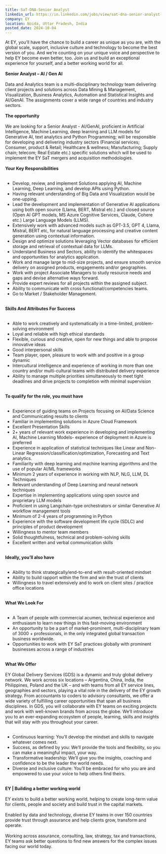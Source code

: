 ```yaml
---
title: SaT-DNA-Senior Analyst
linkedin_url: https://in.linkedin.com/jobs/view/sat-dna-senior-analyst-at-ey-4041058679?position=10&pageNum=5&refId=km7k4I33F05VNDSj4%2FI3%2BQ%3D%3D&trackingId=HAm8nNFPnJ2FufFSwSF7Xw%3D%3D
company: EY
location: Noida, Uttar Pradesh, India
posted_date: 2024-10-04
---
```


<div class="description__text description__text--rich">
<section class="show-more-less-html" data-max-lines="5">
<div class="show-more-less-html__markup show-more-less-html__markup--clamp-after-5 relative overflow-hidden">
          At EY, you’ll have the chance to build a career as unique as you are, with the global scale, support, inclusive culture and technology to become the best version of you. And we’re counting on your unique voice and perspective to help EY become even better, too. Join us and build an exceptional experience for yourself, and a better working world for all.<br/><br/><strong>Senior Analyst – AI / Gen AI<br/><br/></strong>Data and Analytics team is a multi-disciplinary technology team delivering client projects and solutions across Data Mining &amp; Management, Visualization, Business Analytics, Automation and Statistical Insights and AI/GenAI. The assignments cover a wide range of countries and industry sectors.<br/><br/><strong>The opportunity<br/><br/></strong>We are looking for a Senior Analyst - AI/GenAI, proficient in Artificial Intelligence, Machine Learning, deep learning and LLM models for Generative AI, text analytics and Python Programming; will be responsible for developing and delivering industry sectors (Financial services; Consumer, product &amp; Retail; Healthcare &amp; wellness; Manufacturing; Supply chain; telecom; Real Estate etc.) specific solutions which will be used to implement the EY SaT mergers and acquisition methodologies.<br/><br/><strong>Your Key Responsibilities<br/><br/></strong><ul><li>Develop, review, and implement Solutions applying AI, Machine Learning, Deep Learning, and develop APIs using Python.</li><li>Having relevant understanding of Big Data and Visualization would be one-upping.</li><li>Lead the development and implementation of Generative AI applications using both open source (Llama, BERT, Mistral etc.) and closed source (Open AI GPT models, MS Azure Cognitive Services, Claude, Cohere etc.) Large Language Models (LLMS).</li><li>Extensively work with advanced models such as GPT-3.5, GPT 4, Llama, Mistral, BERT etc, for natural language processing and creative content generation using contextual information.</li><li>Design and optimize solutions leveraging Vector databases for efficient storage and retrieval of contextual data for LLMs.</li><li>Understand Business and Sectors, ability to identify the whitespaces and opportunities for analytics application.</li><li>Work and manage large to mid-size projects, and ensure smooth service delivery on assigned products, engagements and/or geographies.</li><li>Work with project Associate Managers to study resource needs and gaps and devise alternative ways forward.</li><li>Provide expert reviews for all projects within the assigned subject.</li><li>Ability to communicate with cross functional/competencies teams.</li><li>Go to Market / Stakeholder Management.<br/><br/></li></ul><strong>Skills And Attributes For Success<br/><br/></strong><ul><li>Able to work creatively and systematically in a time-limited, problem-solving environment</li><li>Loyal and reliable with high ethical standards</li><li>Flexible, curious and creative, open for new things and able to propose innovative ideas</li><li>Good interpersonal skills</li><li>Team player, open, pleasure to work with and positive in a group dynamic</li><li>Intercultural intelligence and experience of working in more than one country and/or multi-cultural teams with distributed delivery experience</li><li>Ability to manage multiple priorities simultaneously to meet tight deadlines and drive projects to completion with minimal supervision<br/><br/></li></ul><strong>To qualify for the role, you must have<br/><br/></strong><ul><li>Experience of guiding teams on Projects focusing on AI/Data Science and Communicating results to clients</li><li>Familiar in implementing solutions in Azure Cloud Framework</li><li>Excellent Presentation Skills</li><li>2+ years of relevant work experience in developing and implementing AI, Machine Learning Models- experience of deployment in Azure is preferred</li><li>Experience in application of statistical techniques like Linear and Non-Linear Regression/classification/optimization, Forecasting and Text analytics.</li><li>Familiarity with deep learning and machine learning algorithms and the use of popular AI/ML frameworks</li><li>Minimum 2 years of experience in working with NLP, NLG, LLM, DL Techniques</li><li>Relevant understanding of Deep Learning and neural network techniques</li><li>Expertise in implementing applications using open source and proprietary LLM models</li><li>Proficient in using Langchain-type orchestrators or similar Generative AI workflow management tools</li><li>Minimum of 2-4 years of programming in Python</li><li>Experience with the software development life cycle (SDLC) and principles of product development</li><li>Willingness to mentor team members</li><li>Solid thoughtfulness, technical and problem-solving skills</li><li>Excellent written and verbal communication skills<br/><br/></li></ul><strong>Ideally, you’ll also have<br/><br/></strong><ul><li>Ability to think strategically/end-to-end with result-oriented mindset</li><li>Ability to build rapport within the firm and win the trust of clients</li><li>Willingness to travel extensively and to work on client sites / practice office locations<br/><br/></li></ul><strong>What We Look For<br/><br/></strong><ul><li>A Team of people with commercial acumen, technical experience and enthusiasm to learn new things in this fast-moving environment</li><li>An opportunity to be a part of market-prominent, multi-disciplinary team of 3000 + professionals, in the only integrated global transaction business worldwide.</li><li>Opportunities to work with EY SaT practices globally with prominent businesses across a range of industries<br/><br/></li></ul><strong>What We Offer<br/><br/></strong>EY Global Delivery Services (GDS) is a dynamic and truly global delivery network. We work across six locations – Argentina, China, India, the Philippines, Poland and the UK – and with teams from all EY service lines, geographies and sectors, playing a vital role in the delivery of the EY growth strategy. From accountants to coders to advisory consultants, we offer a wide variety of fulfilling career opportunities that span all business disciplines. In GDS, you will collaborate with EY teams on exciting projects and work with well-known brands from across the globe. We’ll introduce you to an ever-expanding ecosystem of people, learning, skills and insights that will stay with you throughout your career.<br/><br/><ul><li>Continuous learning: You’ll develop the mindset and skills to navigate whatever comes next.</li><li>Success, as defined by you: We’ll provide the tools and flexibility, so you can make a meaningful impact, your way.</li><li>Transformative leadership: We’ll give you the insights, coaching and confidence to be the leader the world needs.</li><li>Diverse and inclusive culture: You’ll be embraced for who you are and empowered to use your voice to help others find theirs.<br/><br/></li></ul><strong>EY | Building a better working world <br/><br/></strong>EY exists to build a better working world, helping to create long-term value for clients, people and society and build trust in the capital markets.<br/><br/>Enabled by data and technology, diverse EY teams in over 150 countries provide trust through assurance and help clients grow, transform and operate.<br/><br/>Working across assurance, consulting, law, strategy, tax and transactions, EY teams ask better questions to find new answers for the complex issues facing our world today.
        </div>


<!-- --> </section>
</div>
